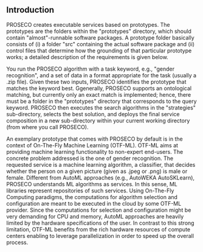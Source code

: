 ## Introduction
PROSECO creates executable services based on prototypes. The prototypes are the folders within the "prototypes" directory, which should contain "almost"-runnable software packages. A prototype folder basically consists of (i) a folder "src" containing the actual software package and (ii) control files that determine how the grounding of that particular prototype works; a detailed description of the requirements is given below.

You run the PROSECO algorithm with a task keyword, e.g., "gender recognition", and a set of data in a format appropriate for the task (usually a .zip file). Given these two inputs, PROSECO identifies the prototype that matches the keyword best. Ggenerally, PROSECO supports an ontological matching, but currently only an exact match is implemented; hence, there must be a folder in the "prototypes" directory that corresponds to the query keyword. PROSECO then executes the search algorithms in the "strategies" sub-directory, selects the best solution, and deploys the final service composition in a new sub-directory within your current working directory (from where you call PROSECO).

An exemplary prototype that comes with PROSECO by default is in the context of On-The-Fly Machine Learning (OTF-ML). OTF-ML aims at providing machine learning functionality to non-expert end-users. The concrete problem addressed is the one of gender recognition. The requested service is a machine learning algorithm, a classifier, that decides whether the person on a given picture (given as .jpeg or .png) is male or female. Different from AutoML approaches (e.g., AutoWEKA AutoSKLearn), PROSECO understands ML algorithms as services. In this sense, ML libraries represent repositories of such services. Using On-The-Fly Computing paradigms, the computations for algorithm selection and configuration are meant to be executed in the cloud by some OTF-ML provider. Since the computations for selection and configuration might be very demanding for CPU and memory, AutoML approaches are heavily limited by the hardware specifications of the user. In contrast to this strong limitation, OTF-ML benefits from the rich hardware resources of compute centers enabling to leverage parallelization in order to speed up the overall process.
